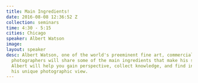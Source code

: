 ```yaml
---
title: Main Ingredients!
date: 2016-08-08 12:36:52 Z
collection: seminars
time: 4:30 - 5:15
cities: Chicago
speaker: Albert Watson
image: 
layout: speaker
desc: Albert Watson, one of the world's preeminent fine art, commercial and fashion
  photographers will share some of the main ingredients that make his shooting work.
  Albert will help you gain perspective, collect knowledge, and find inspiration with
  his unique photographic view.
---
```


